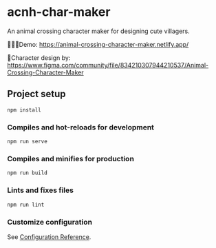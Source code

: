 # acnh-char-maker

An animal crossing character maker for designing cute villagers.

👩🏻‍💻Demo:
https://animal-crossing-character-maker.netlify.app/

🎨Character design by: 
https://www.figma.com/community/file/834210307944210537/Animal-Crossing-Character-Maker

## Project setup
```
npm install
```

### Compiles and hot-reloads for development
```
npm run serve
```

### Compiles and minifies for production
```
npm run build
```

### Lints and fixes files
```
npm run lint
```

### Customize configuration
See [Configuration Reference](https://cli.vuejs.org/config/).
